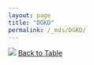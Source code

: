 ```yaml
---
layout: page
title: "DGKD"
permalink: /_mds/DGKD/
---
```


![](../../alns_9.28.22/aln_5HSAA029831_0.956.png?raw=true
)
[Back to Table](../../display)
